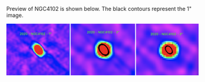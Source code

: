 Preview of NGC4102 is shown below. The black contours represent the 1" image. 

![NGC4102](NGC4102.png "NGC4102")


